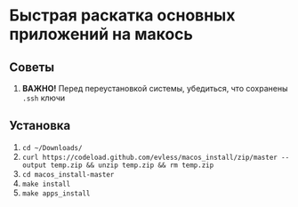# Быстрая раскатка основных приложений на макось

## Советы
1. **ВАЖНО!** Перед переустановкой системы, убедиться, что сохранены `.ssh` ключи

## Установка
1. `cd ~/Downloads/`
1. `curl https://codeload.github.com/evless/macos_install/zip/master --output temp.zip && unzip temp.zip && rm temp.zip`
1. `cd macos_install-master`
1. `make install`
1. `make apps_install`